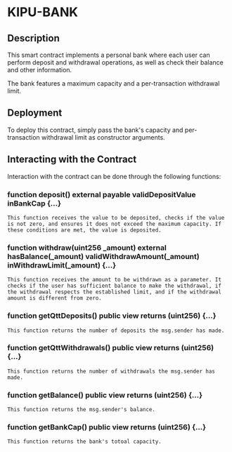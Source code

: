 # KIPU-BANK

## Description
This smart contract implements a personal bank where each user can perform deposit and withdrawal operations, as well as check their balance and other information.

The bank features a maximum capacity and a per-transaction withdrawal limit.

## Deployment
To deploy this contract, simply pass the bank's capacity and per-transaction withdrawal limit as constructor arguments.

## Interacting with the Contract
Interaction with the contract can be done through the following functions:

### function deposit() external payable validDepositValue inBankCap {...}
    This function receives the value to be deposited, checks if the value is not zero, and ensures it does not exceed the maximum capacity. If these conditions are met, the value is deposited.

### function withdraw(uint256 _amount) external hasBalance(_amount) validWithdrawAmount(_amount) inWithdrawLimit(_amount) {...}
    This function receives the amount to be withdrawn as a parameter. It checks if the user has sufficient balance to make the withdrawal, if the withdrawal respects the established limit, and if the withdrawal amount is different from zero.

### function getQttDeposits() public view returns (uint256) {...}
    This function returns the number of deposits the msg.sender has made.

### function getQttWithdrawals() public view returns (uint256) {...}
    This function returns the number of withdrawals the msg.sender has made.

### function getBalance() public view returns (uint256) {...}
    This function returns the msg.sender's balance.

### function getBankCap() public view returns (uint256) {...}
    This function returns the bank's totoal capacity.